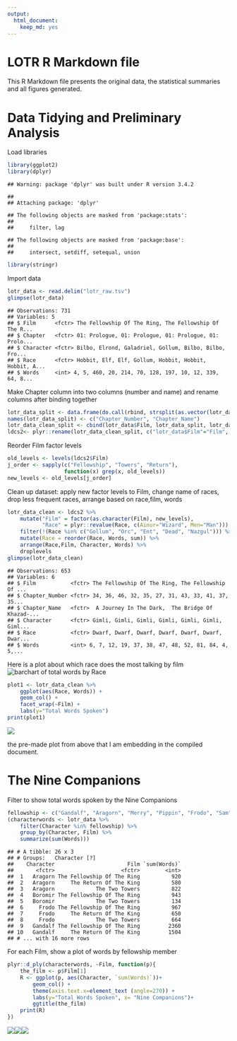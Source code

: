 ```yaml
---
output:
  html_document:
    keep_md: yes
---
```

LOTR R Markdown file
========================================================

This R Markdown file presents the original data, the statistical summaries and all figures generated.

# Data Tidying and Preliminary Analysis

Load libraries


```r
library(ggplot2)
library(dplyr)
```

```
## Warning: package 'dplyr' was built under R version 3.4.2
```

```
## 
## Attaching package: 'dplyr'
```

```
## The following objects are masked from 'package:stats':
## 
##     filter, lag
```

```
## The following objects are masked from 'package:base':
## 
##     intersect, setdiff, setequal, union
```

```r
library(stringr)
```

Import data


```r
lotr_data <- read.delim("lotr_raw.tsv")
glimpse(lotr_data)
```

```
## Observations: 731
## Variables: 5
## $ Film      <fctr> The Fellowship Of The Ring, The Fellowship Of The R...
## $ Chapter   <fctr> 01: Prologue, 01: Prologue, 01: Prologue, 01: Prolo...
## $ Character <fctr> Bilbo, Elrond, Galadriel, Gollum, Bilbo, Bilbo, Fro...
## $ Race      <fctr> Hobbit, Elf, Elf, Gollum, Hobbit, Hobbit, Hobbit, A...
## $ Words     <int> 4, 5, 460, 20, 214, 70, 128, 197, 10, 12, 339, 64, 8...
```

Make Chapter column into two columns (number and name) and rename columns after binding together


```r
lotr_data_split <- data.frame(do.call(rbind, strsplit(as.vector(lotr_data$Chapter), split = ":")))
names(lotr_data_split) <- c("Chapter_Number", "Chapter_Name")
lotr_data_clean_split <- cbind(lotr_data$Film, lotr_data_split, lotr_data$Character, lotr_data$Race, lotr_data$Words)
ldcs2<- plyr::rename(lotr_data_clean_split, c("lotr_data$Film"="Film", "lotr_data$Character"="Character", "lotr_data$Race"="Race", "lotr_data$Words"="Words"))
```

Reorder Film factor levels


```r
old_levels <- levels(ldcs2$Film)
j_order <- sapply(c("Fellowship", "Towers", "Return"),
				  function(x) grep(x, old_levels))
new_levels <- old_levels[j_order]
```

Clean up dataset: apply new factor levels to Film, change name of races, drop less frequent races, arrange based on race,film, words


```r
lotr_data_clean <- ldcs2 %>% 
	mutate("Film" = factor(as.character(Film), new_levels),
		   "Race" = plyr::revalue(Race, c(Ainur="Wizard", Men="Man"))) %>% 
	filter(!(Race %in% c("Gollum", "Orc", "Ent", "Dead", "Nazgul"))) %>% 
	mutate(Race = reorder(Race, Words, sum)) %>% 
	arrange(Race,Film, Character, Words) %>% 
	droplevels
glimpse(lotr_data_clean)
```

```
## Observations: 653
## Variables: 6
## $ Film           <fctr> The Fellowship Of The Ring, The Fellowship Of ...
## $ Chapter_Number <fctr> 34, 36, 46, 32, 35, 27, 31, 43, 33, 41, 37, 35...
## $ Chapter_Name   <fctr>  A Journey In The Dark,  The Bridge Of Khazad-...
## $ Character      <fctr> Gimli, Gimli, Gimli, Gimli, Gimli, Gimli, Giml...
## $ Race           <fctr> Dwarf, Dwarf, Dwarf, Dwarf, Dwarf, Dwarf, Dwar...
## $ Words          <int> 6, 7, 12, 19, 37, 38, 47, 48, 52, 81, 84, 4, 5,...
```

Here is a plot about which race does the most talking by film
![barchart of total words by Race](barchart_total-words-by-race.png)


```r
plot1 <- lotr_data_clean %>% 
	ggplot(aes(Race, Words)) + 
	geom_col() +
	facet_wrap(~Film) +
	labs(y="Total Words Spoken") 
print(plot1)
```

![](Step04-lotrreport_files/figure-html/unnamed-chunk-6-1.png)<!-- -->

the pre-made plot from above that I am embedding in the compiled document.


# The Nine Companions

Filter to show total words spoken by the Nine Companions


```r
fellowship <- c("Gandalf", "Aragorn", "Merry", "Pippin", "Frodo", "Sam", "Gimli", "Legolas", "Boromir")
(characterwords <- lotr_data %>% 
	filter(Character %in% fellowship) %>% 
	group_by(Character, Film) %>% 
	summarize(sum(Words)))
```

```
## # A tibble: 26 x 3
## # Groups:   Character [?]
##    Character                       Film `sum(Words)`
##       <fctr>                     <fctr>        <int>
##  1   Aragorn The Fellowship Of The Ring          920
##  2   Aragorn     The Return Of The King          580
##  3   Aragorn             The Two Towers          822
##  4   Boromir The Fellowship Of The Ring          943
##  5   Boromir             The Two Towers          134
##  6     Frodo The Fellowship Of The Ring          967
##  7     Frodo     The Return Of The King          650
##  8     Frodo             The Two Towers          664
##  9   Gandalf The Fellowship Of The Ring         2360
## 10   Gandalf     The Return Of The King         1504
## # ... with 16 more rows
```

For each Film, show a plot of words by fellowship member


```r
plyr::d_ply(characterwords, ~Film, function(p){
	the_film <- p$Film[1]
	R <- ggplot(p, aes(Character, `sum(Words)`))+ 
		geom_col() +
		theme(axis.text.x=element_text (angle=270)) +
		labs(y="Total Words Spoken", x= "Nine Companions")+
		ggtitle(the_film)
	print(R)
})
```

![](Step04-lotrreport_files/figure-html/unnamed-chunk-8-1.png)<!-- -->![](Step04-lotrreport_files/figure-html/unnamed-chunk-8-2.png)<!-- -->![](Step04-lotrreport_files/figure-html/unnamed-chunk-8-3.png)<!-- -->



